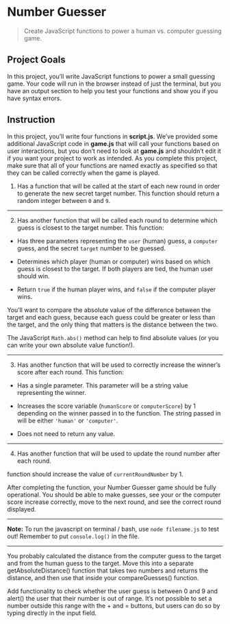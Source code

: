 # Number Guesser

> Create JavaScript functions to power a human vs. computer guessing game.

## Project Goals

In this project, you’ll write JavaScript functions to power a small guessing game. Your code will run in the browser instead of just the terminal, but you have an output section to help you test your functions and show you if you have syntax errors.

## Instruction

In this project, you’ll write four functions in **script.js**. We’ve provided some additional JavaScript code in **game.js** that will call your functions based on user interactions, but you don’t need to look at **game.js** and shouldn’t edit it if you want your project to work as intended. As you complete this project, make sure that all of your functions are named exactly as specified so that they can be called correctly when the game is played.

1. Has a function that will be called at the start of each new round in order to generate the new secret target number. This function should return a random integer between `0` and `9`.

---

2. Has another function that will be called each round to determine which guess is closest to the target number. This function:

* Has three parameters representing the `user` (human) guess, a `computer` guess, and the secret `target` number to be guessed.

* Determines which player (human or computer) wins based on which guess is closest to the target. If both players are tied, the human user should win.

* Return `true` if the human player wins, and `false` if the computer player wins.

You’ll want to compare the absolute value of the difference between the target and each guess, because each guess could be greater or less than the target, and the only thing that matters is the distance between the two.

The JavaScript `Math.abs()` method can help to find absolute values (or you can write your own absolute value function!).

---

3. Has another function that will be used to correctly increase the winner’s score after each round. This function:

* Has a single parameter. This parameter will be a string value representing the winner.

* Increases the score variable (`humanScore` or `computerScore`) by 1 depending on the winner passed in to the function. The string passed in will be either `'human'` or `'computer'`.

* Does not need to return any value.

---

4. Has another function that will be used to update the round number after each round.

function should increase the value of `currentRoundNumber` by 1.

After completing the function, your Number Guesser game should be fully operational. You should be able to make guesses, see your or the computer score increase correctly, move to the next round, and see the correct round displayed.

---

**Note:** To run the javascript on terminal / bash, use `node filename.js` to test out! Remember to put `console.log()` in the file.

---

You probably calculated the distance from the computer guess to the target and from the human guess to the target. Move this into a separate getAbsoluteDistance() function that takes two numbers and returns the distance, and then use that inside your compareGuesses() function.

Add functionality to check whether the user guess is between 0 and 9 and alert() the user that their number is out of range. It’s not possible to set a number outside this range with the + and = buttons, but users can do so by typing directly in the input field.